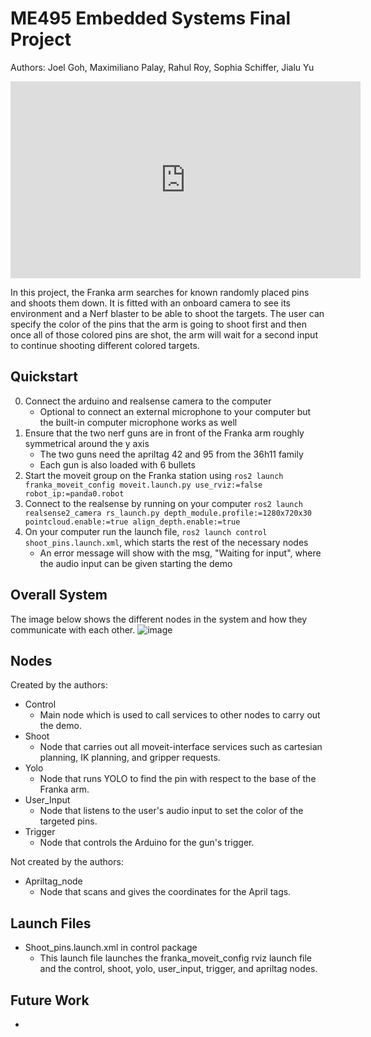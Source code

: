 # ME495 Embedded Systems Final Project
Authors: Joel Goh, Maximiliano Palay, Rahul Roy, Sophia Schiffer, Jialu Yu

<iframe width="560" height="315" src="https://www.youtube.com/embed/HQIWntieInI?si=cuSlLRgHHYhV46Vc" title="YouTube video player" frameborder="0" allow="accelerometer; autoplay; clipboard-write; encrypted-media; gyroscope; picture-in-picture; web-share" allowfullscreen></iframe>

In this project, the Franka arm searches for known randomly placed pins and shoots them down. It is fitted with an onboard camera to see its environment and a Nerf blaster to be able to shoot the targets. The user can specify the color of the pins that the arm is going to shoot first and then once all of those colored pins are shot, the arm will wait for a second input to continue shooting different colored targets. 

## Quickstart
0. Connect the arduino and realsense camera to the computer
    - Optional to connect an external microphone to your computer but the built-in computer microphone works as well
1. Ensure that the two nerf guns are in front of the Franka arm roughly symmetrical around the y axis
    - The two guns need the apriltag 42 and 95 from the 36h11 family
    - Each gun is also loaded with 6 bullets
1. Start the moveit group on the Franka station using `ros2 launch franka_moveit_config moveit.launch.py use_rviz:=false robot_ip:=panda0.robot`
2. Connect to the realsense by running on your computer `ros2 launch realsense2_camera rs_launch.py depth_module.profile:=1280x720x30 pointcloud.enable:=true align_depth.enable:=true`
3. On your computer run the launch file, `ros2 launch control shoot_pins.launch.xml`, which starts the rest of the necessary nodes
    - An error message will show with the msg, "Waiting for input", where the audio input can be given starting the demo

## Overall System 
The image below shows the different nodes in the system and how they communicate with each other.
![image](https://github.com/ME495-EmbeddedSystems/final-project-group2/assets/61445107/208b8e67-7a8c-4eb3-9676-8359ce41ecad)

## Nodes
Created by the authors:
- Control
    - Main node which is used to call services to other nodes to carry out the demo.
- Shoot
    - Node that carries out all moveit-interface services such as cartesian planning, IK planning, and gripper requests. 
- Yolo
    - Node that runs YOLO to find the pin with respect to the base of the Franka arm. 
- User_Input
    - Node that listens to the user's audio input to set the color of the targeted pins. 
- Trigger
    - Node that controls the Arduino for the gun's trigger.

Not created by the authors:
- Apriltag_node
    - Node that scans and gives the coordinates for the April tags.

## Launch Files
- Shoot_pins.launch.xml in control package
    - This launch file launches the franka_moveit_config rviz launch file and the control, shoot, yolo, user_input, trigger, and apriltag nodes.
 
## Future Work
- 
